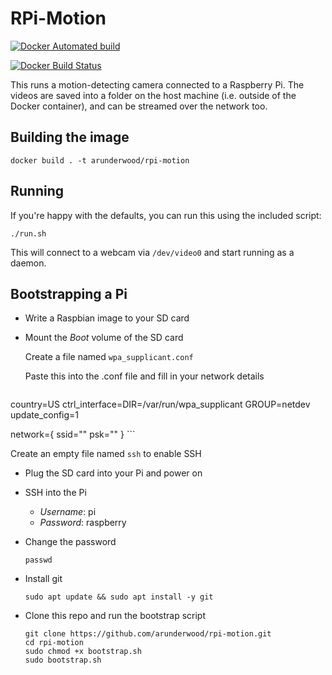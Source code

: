 # RPi-Motion

[![Docker Automated build](https://img.shields.io/docker/automated/jrottenberg/ffmpeg.svg)](https://hub.docker.com/r/arunderwood/rpi-motion)

[![Docker Build Status](https://img.shields.io/docker/build/jrottenberg/ffmpeg.svg)](https://hub.docker.com/r/arunderwood/rpi-motion)

This runs a motion-detecting camera connected to a Raspberry Pi. The videos are saved into a folder on the host machine (i.e. outside of the Docker container), and can be streamed over the network too.


## Building the image

    docker build . -t arunderwood/rpi-motion


## Running

If you're happy with the defaults, you can run this using the included script:

    ./run.sh

This will connect to a webcam via `/dev/video0` and start running as a daemon.

## Bootstrapping a Pi

* Write a Raspbian image to your SD card

* Mount the *Boot* volume of the SD card

  Create a file named `wpa_supplicant.conf`

  Paste this into the .conf file and fill in your network details

    ```
country=US
ctrl_interface=DIR=/var/run/wpa_supplicant GROUP=netdev
update_config=1

network={
    ssid="<your network name>"
    psk="<your password>"
}
    ```

  Create an empty file named `ssh` to enable SSH

* Plug the SD card into your Pi and power on

* SSH into the Pi
  * *Username*: pi
  * *Password*: raspberry

* Change the password

  `passwd`

* Install git

  `sudo apt update && sudo apt install -y git`

* Clone this repo and run the bootstrap script

  ```
  git clone https://github.com/arunderwood/rpi-motion.git
  cd rpi-motion
  sudo chmod +x bootstrap.sh
  sudo bootstrap.sh
  ```
